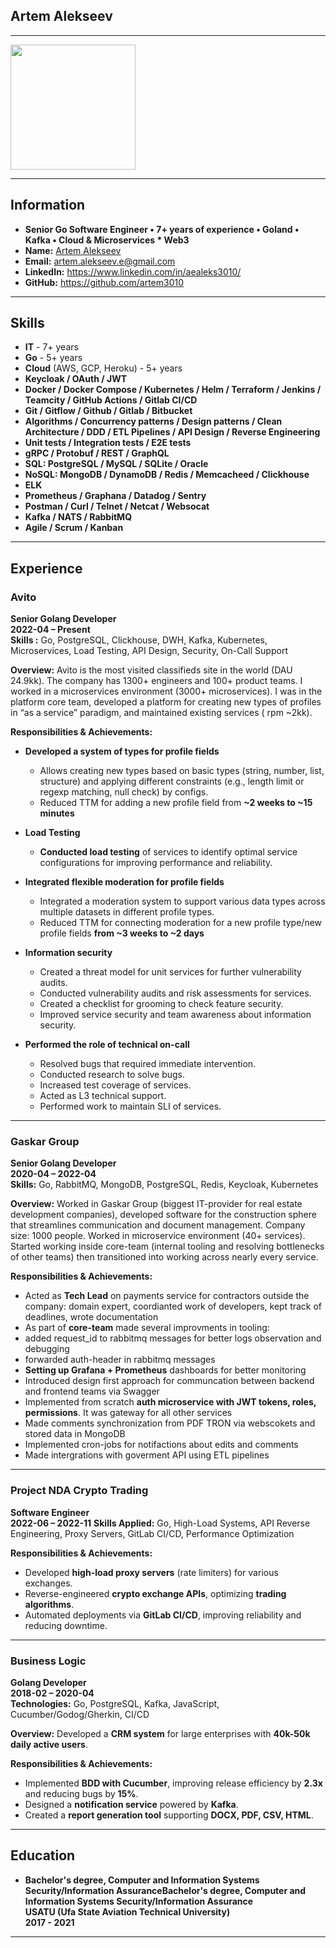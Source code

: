 ## Artem Alekseev
---
<img src="https://github.com/user-attachments/assets/6cd61282-6f80-4a37-8559-c627528e61ff" width="200" height="200">

---
## Information
- **Senior Go Software Engineer • 7+ years of experience • Goland • Kafka • Cloud & Microservices * Web3**
- **Name:** [Artem Alekseev](https://www.linkedin.com/in/aealeks3010/)
- **Email:** artem.alekseev.e@gmail.com
- **LinkedIn:** https://www.linkedin.com/in/aealeks3010/
- **GitHub:** https://github.com/artem3010
---
## Skills
- **IT** - 7+ years
- **Go** - 5+ years
- **Cloud** (AWS, GCP, Heroku) - 5+ years
- **Keycloak / OAuth / JWT**
- **Docker / Docker Compose / Kubernetes / Helm / Terraform / Jenkins / Teamcity / GitHub Actions / Gitlab CI/CD**
- **Git / Gitflow / Github / Gitlab / Bitbucket**
- **Algorithms / Concurrency patterns / Design patterns / Clean Architecture / DDD / ETL Pipelines / API Design /
  Reverse Engineering**
- **Unit tests / Integration tests / E2E tests**
- **gRPC / Protobuf / REST / GraphQL**
- **SQL: PostgreSQL / MySQL / SQLite / Oracle**
- **NoSQL: MongoDB / DynamoDB / Redis / Memcacheed / Clickhouse**
- **ELK**
- **Prometheus / Graphana / Datadog / Sentry**
- **Postman / Curl / Telnet / Netcat / Websocat**
- **Kafka / NATS / RabbitMQ**
- **Agile / Scrum / Kanban**

---
## Experience
### Avito
**Senior Golang Developer**  
**2022-04 – Present**  
**Skills :** Go, PostgreSQL, Clickhouse, DWH, Kafka, Kubernetes, Microservices, Load Testing, API Design, Security,
On-Call Support

**Overview:** Avito is the most visited classifieds site in the world (DAU 24.9kk). The company has 1300+ engineers and
100+ product teams. I worked in a microservices environment (3000+ microservices). I was in the platform core team,
developed a platform for creating new types of profiles in “as a service” paradigm, and maintained existing services (
rpm ~2kk).

**Responsibilities & Achievements:**
- **Developed a system of types for profile fields**
    - Allows creating new types based on basic types (string, number, list, structure) and applying different
      constraints (e.g., length limit or regexp matching, null check) by configs.
    - Reduced TTM for adding a new profile field from **~2 weeks to ~15 minutes**

- **Load Testing**
    - **Conducted load testing** of services to identify optimal service configurations for improving performance and
      reliability.

- **Integrated flexible moderation for profile fields**
    - Integrated a moderation system to support various data types across multiple datasets in different profile types.
    - Reduced TTM for connecting moderation for a new profile type/new profile fields **from ~3 weeks to ~2 days**

- **Information security**
    - Created a threat model for unit services for further vulnerability audits.
    - Conducted vulnerability audits and risk assessments for services.
    - Created a checklist for grooming to check feature security.
    - Improved service security and team awareness about information security.

- **Performed the role of technical on-call**
    - Resolved bugs that required immediate intervention.
    - Conducted research to solve bugs.
    - Increased test coverage of services.
    - Acted as L3 technical support.
    - Performed work to maintain SLI of services.

---

### Gaskar Group
**Senior Golang Developer**  
**2020-04 – 2022-04**  
**Skills:** Go, RabbitMQ, MongoDB, PostgreSQL, Redis, Keycloak, Kubernetes

**Overview:** Worked in Gaskar Group (biggest IT-provider for real estate development companies), developed software for
the construction sphere that streamlines communication and document management. Company size: 1000 people. Worked in
microservice environment (40+ services). Started working inside core-team (internal tooling and resolving bottlenecks of
other teams) then transitioned into working across nearly every service.

**Responsibilities & Achievements:**
- Acted as **Tech Lead** on payments service for contractors outside the company: domain expert, coordianted work of
  developers, kept track of deadlines, wrote documentation
- As part of **core-team** made several improvments in tooling:
- added request_id to rabbitmq messages for better logs observation and debugging
- forwarded auth-header in rabbitmq messages
- **Setting up Grafana + Prometheus** dashboards for better monitoring
- Introduced design first approach for communcation between backend and frontend teams via Swagger
- Implemented from scratch **auth microservice with JWT tokens, roles, permissions**. It was gateway for all other
  services
- Made comments synchronization from PDF TRON via webscokets and stored data in MongoDB
- Implemented cron-jobs for notifactions about edits and comments
- Made intergrations with goverment API using ETL pipelines

---

### Project NDA Crypto Trading
**Software Engineer**  
**2022-06 – 2022-11**
**Skills Applied:** Go, High-Load Systems, API Reverse Engineering, Proxy Servers, GitLab CI/CD, Performance
Optimization

**Responsibilities & Achievements:**
- Developed **high-load proxy servers** (rate limiters) for various exchanges.
- Reverse-engineered **crypto exchange APIs**, optimizing **trading algorithms**.
- Automated deployments via **GitLab CI/CD**, improving reliability and reducing downtime.

---

### Business Logic
**Golang Developer**  
**2018-02 – 2020-04**  
**Technologies:** Go, PostgreSQL, Kafka, JavaScript, Cucumber/Godog/Gherkin, CI/CD

**Overview:** Developed a **CRM system** for large enterprises with **40k-50k daily active users**.

**Responsibilities & Achievements:**

- Implemented **BDD with Cucumber**, improving release efficiency by **2.3x** and reducing bugs by **15%**.
- Designed a **notification service** powered by **Kafka**.
- Created a **report generation tool** supporting **DOCX, PDF, CSV, HTML**.

---

## Education
- **Bachelor's degree, Computer and Information Systems Security/Information AssuranceBachelor's degree, Computer and
  Information Systems Security/Information Assurance**  
  **USATU (Ufa State Aviation Technical University)**  
  **2017 - 2021**

---
